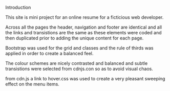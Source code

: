  Introduction
 
 This site is mini project for an online resume for a ficticious web developer.
 
 Across all the pages the header, navigation and footer are identical and all the
 links and transistions are the same as these elements were coded and then 
 duplicated prior to adding the unique content for each page.
 
 Bootstrap was used for the grid and classes and the rule of thirds was applied 
 in order to create a balanced feel.
 
 The colour schemes are nicely contrasted and balanced and subtle transistions
 were selected from cdnjs.con so as to avoid visual chaos.
 
 from cdn.js a link to hover.css was used to create a very pleasant sweeping 
 effect on the menu items.
 